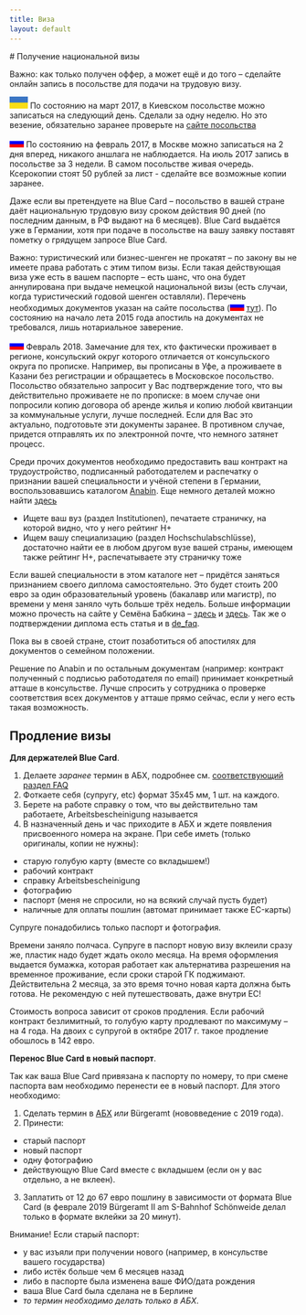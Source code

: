 ```yaml
---
title: Виза
layout: default
---
```


﻿# Получение национальной визы


Важно: как только получен оффер, а может ещё и до того – сделайте онлайн запись в посольстве для подачи на трудовую визу.

![](files/ua.gif) По состоянию на март 2017, в Киевском посольстве можно записаться на следующий день. Сделали за одну неделю. Но это везение, обязательно заранее проверьте на [сайте посольства](https://service2.diplo.de/rktermin/extern/choose_realmList.do?locationCode=kiew&request_locale=en)

![](files/ru.gif) По состоянию на февраль 2017, в Москве можно записаться на 2 дня вперед, никакого аншлага не наблюдается.
На июль 2017 запись в посольстве за 3 недели. В самом посольстве живая очередь. Ксерокопии стоят 50 рублей за лист - сделайте все возможные копии заранее.

Даже если вы претендуете на Blue Card – посольство в вашей стране даёт национальную трудовую визу сроком действия 90 дней (по последним данным, в РФ выдают на 6 месяцев). Blue Card выдаётся уже в Германии, хотя при подаче в посольстве на вашу заявку поставят пометку о грядущем запросе Blue Card.

Важно: туристический или бизнес-шенген не прокатят – по закону вы не имеете права работать с этим типом визы. Если такая действующая виза уже есть в вашем паспорте – есть шанс, что она будет аннулирована при выдаче немецкой национальной визы (есть случаи, когда туристический годовой шенген оставляли).
Перечень необходимых документов указан на сайте посольства (![](files/ru.gif) [тут](http://www.germania.diplo.de/contentblob/3736096/Daten/6359078/bluecard.pdf)). По состоянию на начало лета 2015 года апостиль на документах не требовался, лишь нотариальное заверение.

![](files/ru.gif) Февраль 2018. Замечание для тех, кто фактически проживает в регионе, консульский округ которого отличается от консульского округа по прописке. Например, вы прописаны в Уфе, а проживаете в Казани без регистрации и обращаетесь в Московское посольство. Посольство обязательно запросит у Вас подтверждение того, что вы действительно проживаете не по прописке: в моем случае они попросили копию договора об аренде жилья и копию любой квитанции за коммунальные услуги, лучше последней. Если для Вас это актуально, подготовьте эти документы заранее. В противном случае, придется отправлять их по электронной почте, что немного затянет процесс.

Среди прочих документов необходимо предоставить ваш контракт на трудоустройство, подписанный работодателем и распечатку о признании вашей специальности и учёной степени в Германии, воспользовавшись каталогом [Anabin](http://anabin.kmk.org/no_cache/filter/institutionen.html). Еще немного деталей можно найти [здесь](http://surfin-birds.ru/dokumenty-na-vizu-dlya-poiska-raboty-v-germanii/)
- Ищете ваш вуз (раздел Institutionen), печатаете страничку, на которой видно, что у него рейтинг H+
- Ищем вашу специализацию (раздел Hochschulabschlüsse), достаточно найти ее в любом другом вузе вашей страны, имеющем также рейтинг H+, распечатываете эту страничку тоже

Если вашей специальности в этом каталоге нет – придётся заняться признанием своего диплома самостоятельно. Это будет стоить 200 евро за один образовательный уровень (бакалавр или магистр), по времени у меня заняло чуть больше трёх недель. Больше информации можно прочесть на сайте у Семёна Бабкина – [здесь](http://www.tupa-germania.ru/rabota/priznanie-diploma-v-germanii.html) и [здесь](http://www.tupa-germania.ru/rabota/kak-podtverdit-diplom-v-germanii.html). Так же о подтверждении диплома есть статья и в [de_faq](Подтверждение%20диплома.md).

Пока вы в своей стране, стоит позаботиться об апостилях для документов о семейном положении.

Решение по Anabin и по остальным документам (например: контракт полученный с подписью работодателя по email) принимает конкретный атташе в консульстве. Лучше спросить у сотрудника о проверке соответствия всех документов у атташе прямо сейчас, если у него есть такая возможность.

## Продление визы

**Для держателей Blue Card**. 

1. Делаете *заранее* термин в АБХ, подробнее см. [соответствующий раздел FAQ](АБХ.md)
2. Фоткаете себя (супругу, etc) формат 35х45 мм, 1 шт. на каждого.
3. Берете на работе справку о том, что вы действительно там работаете, Arbeitsbescheinigung называется
4. В назначенный день и час приходите в АБХ и ждете появления присвоенного номера на экране. При себе иметь (только оригиналы, копии не нужны):
- старую голубую карту (вместе со вкладышем!)
- рабочий контракт
- справку Arbeitsbescheinigung
- фотографию
- паспорт (меня не спросили, но на всякий случай пусть будет)
- наличные для оплаты пошлин (автомат принимает также EC-карты)

Супруге понадобились только паспорт и фотография.

Времени заняло полчаса. Супруге в паспорт новую визу вклеили сразу же, пластик надо будет ждать около месяца. На время оформления выдается бумажка, которая работает как альтернатива разрешения на временное проживание, если сроки старой ГК поджимают. Действительна 2 месяца, за это время точно новая карта должна быть готова. Не рекомендую с ней путешествовать, даже внутри ЕС! 

Стоимость вопроса зависит от сроков продления. Если рабочий контракт безлимитный, то голубую карту продлевают по максимуму – на 4 года. На двоих с супругой в октябре 2017 г. такое продление обошлось в 142 евро.

**Перенос Blue Card в новый паспорт**.

Так как ваша Blue Card привязана к паспорту по номеру, то при смене паспорта вам необходимо перенести ее в новый паспорт. Для этого необходимо:
1. Сделать термин в [АБХ](АБХ.md) *или* Bürgeramt (нововведение с 2019 года).
2. Принести:
- старый паспорт
- новый паспорт
- одну фотографию
- действующую Blue Card вместе с вкладышем (если он у вас отдельно, а не вклеен).
3. Заплатить от 12 до 67 евро пошлину в зависимости от формата Blue Card (в феврале 2019 Bürgeramt II am S-Bahnhof Schönweide делал только в формате вклейки за 20 минут).

Внимание! Если старый паспорт:
 - у вас изъяли при получении нового (например, в консульстве вашего государства)
 - либо истёк больше чем 6 месяцев назад 
 - либо в паспорте была изменена ваше ФИО/дата рождения
 - ваша Blue Card была сделана не в Берлине
 - *то термин необходимо делать только в АБХ*. 